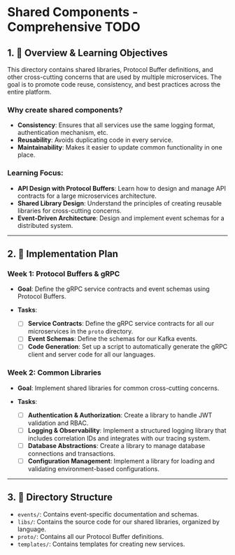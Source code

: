 # Shared Components - Comprehensive TODO

## 1. 🎯 Overview & Learning Objectives

This directory contains shared libraries, Protocol Buffer definitions, and other cross-cutting concerns that are used by multiple microservices. The goal is to promote code reuse, consistency, and best practices across the entire platform.

### **Why create shared components?**

*   **Consistency**: Ensures that all services use the same logging format, authentication mechanism, etc.
*   **Reusability**: Avoids duplicating code in every service.
*   **Maintainability**: Makes it easier to update common functionality in one place.

### **Learning Focus**:

*   **API Design with Protocol Buffers**: Learn how to design and manage API contracts for a large microservices architecture.
*   **Shared Library Design**: Understand the principles of creating reusable libraries for cross-cutting concerns.
*   **Event-Driven Architecture**: Design and implement event schemas for a distributed system.

---

## 2. 🚀 Implementation Plan

### **Week 1: Protocol Buffers & gRPC**

*   **Goal**: Define the gRPC service contracts and event schemas using Protocol Buffers.

*   **Tasks**:
    *   [ ] **Service Contracts**: Define the gRPC service contracts for all our microservices in the `proto` directory.
    *   [ ] **Event Schemas**: Define the schemas for our Kafka events.
    *   [ ] **Code Generation**: Set up a script to automatically generate the gRPC client and server code for all our languages.

### **Week 2: Common Libraries**

*   **Goal**: Implement shared libraries for common cross-cutting concerns.

*   **Tasks**:
    *   [ ] **Authentication & Authorization**: Create a library to handle JWT validation and RBAC.
    *   [ ] **Logging & Observability**: Implement a structured logging library that includes correlation IDs and integrates with our tracing system.
    *   [ ] **Database Abstractions**: Create a library to manage database connections and transactions.
    *   [ ] **Configuration Management**: Implement a library for loading and validating environment-based configurations.

---

## 3. 📁 Directory Structure

-   `events/`: Contains event-specific documentation and schemas.
-   `libs/`: Contains the source code for our shared libraries, organized by language.
-   `proto/`: Contains all our Protocol Buffer definitions.
-   `templates/`: Contains templates for creating new services.